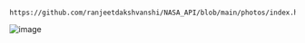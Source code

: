
     https://github.com/ranjeetdakshvanshi/NASA_API/blob/main/photos/index.html
  ![image](https://github.com/ranjeetdakshvanshi/NASA_API/assets/164492985/80bdf59d-270b-43c1-88d1-fdec083e0a10)
